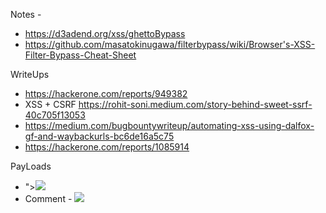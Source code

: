 Notes - 
- https://d3adend.org/xss/ghettoBypass
- https://github.com/masatokinugawa/filterbypass/wiki/Browser's-XSS-Filter-Bypass-Cheat-Sheet



WriteUps
- https://hackerone.com/reports/949382
- XSS + CSRF https://rohit-soni.medium.com/story-behind-sweet-ssrf-40c705f13053
- https://medium.com/bugbountywriteup/automating-xss-using-dalfox-gf-and-waybackurls-bc6de16a5c75
- https://hackerone.com/reports/1085914

PayLoads
- "><img src=x onerror=alert(document.domain)>
- Comment - <img src="https://intensedebate.com/images/a-addblog.png" onload="alert()">


